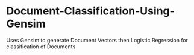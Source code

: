 # Document-Classification-Using-Gensim
Uses Gensim to generate Document Vectors then Logistic Regression for classification of Documents
